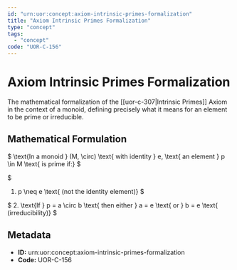 ```yaml
---
id: "urn:uor:concept:axiom-intrinsic-primes-formalization"
title: "Axiom Intrinsic Primes Formalization"
type: "concept"
tags:
  - "concept"
code: "UOR-C-156"
---
```


# Axiom Intrinsic Primes Formalization

The mathematical formalization of the [[uor-c-307|Intrinsic Primes]] Axiom in the context of a monoid, defining precisely what it means for an element to be prime or irreducible.

## Mathematical Formulation

$
\text{In a monoid } (M, \circ) \text{ with identity } e, \text{ an element } p \in M \text{ is prime if:}
$

$
1. p \neq e \text{ (not the identity element)}
$

$
2. \text{If } p = a \circ b \text{ then either } a = e \text{ or } b = e \text{ (irreducibility)}
$

## Metadata

- **ID:** urn:uor:concept:axiom-intrinsic-primes-formalization
- **Code:** UOR-C-156
